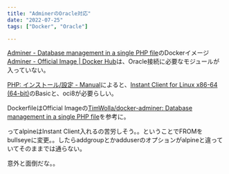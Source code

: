 ```yaml
---
title: "AdminerのOracle対応"
date: "2022-07-25"
tags: ["Docker", "Oracle"]

---
```


[Adminer - Database management in a single PHP file](https://www.adminer.org/)のDockerイメージ[Adminer - Official Image | Docker Hub](https://hub.docker.com/_/adminer/)は、Oracle接続に必要なモジュールが入っていない。

[PHP: インストール/設定 - Manual](https://www.php.net/manual/ja/oci8.setup.php)によると、[Instant Client for Linux x86-64 (64-bit)](https://www.oracle.com/database/technologies/instant-client/linux-x86-64-downloads.html)のBasicと、oci8が必要らしい。

DockerfileはOfficial Imageの[TimWolla/docker-adminer: Database management in a single PHP file](https://github.com/TimWolla/docker-adminer)を参考に。

ってalpineはInstant Client入れるの苦労しそう。。ということでFROMをbullseyeに変更。。したらaddgroupとかadduserのオプションがalpineと違っていてそのままでは通らない。

意外と面倒だな。。
